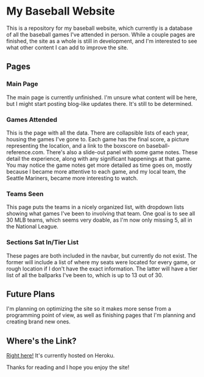 # My Baseball Website

This is a repository for my baseball website, which currently is a database of all the baseball games I've attended in person. While a couple pages are finished, the site as a whole is still in development, and I'm interested to see what other content I can add to improve the site.

## Pages
### Main Page

The main page is currently unfinished. I'm unsure what content will be here, but I might start posting blog-like updates there. It's still to be determined.

### Games Attended

This is the page with all the data. There are collapsible lists of each year, housing the games I've gone to. Each game has the final score, a picture representing the location, and a link to the boxscore on baseball-reference.com. There's also a slide-out panel with some game notes. These detail the experience, along with any significant happenings at that game. You may notice the game notes get more detailed as time goes on, mostly because I became more attentive to each game, and my local team, the Seattle Mariners, became more interesting to watch.

### Teams Seen

This page puts the teams in a nicely organized list, with dropdown lists showing what games I've been to involving that team. One goal is to see all 30 MLB teams, which seems very doable, as I'm now only missing 5, all in the National League.

### Sections Sat In/Tier List

These pages are both included in the navbar, but currently do not exist. The former will include a list of where my seats were located for every game, or rough location if I don't have the exact information. The latter will have a tier list of all the ballparks I've been to, which is up to 13 out of 30.

## Future Plans

I'm planning on optimizing the site so it makes more sense from a programming point of view, as well as finishing pages that I'm planning and creating brand new ones.

## Where's the Link?

[Right here!](https://blooming-shelf-27515.herokuapp.com/) It's currently hosted on Heroku.

Thanks for reading and I hope you enjoy the site!
